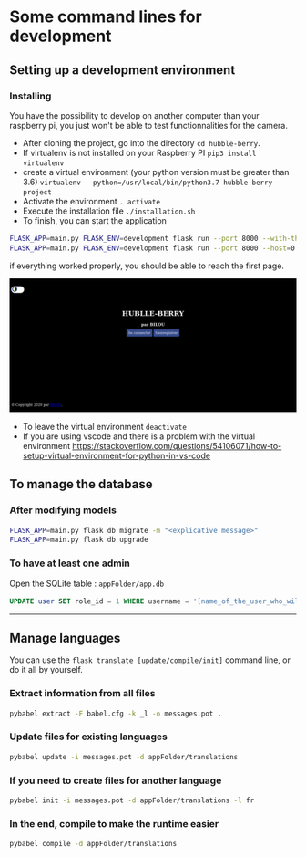 # Some command lines for development

## Setting up a development environment

### Installing

You have the possibility to develop on another computer than your raspberry pi, you just won't be able to test functionnalities for the camera.

+ After cloning the project, go into the directory `cd hubble-berry`.
+ If virtualenv is not installed on your Raspberry PI `pip3 install virtualenv`
+ create a virtual environment (your python version must be greater than 3.6) `virtualenv --python=/usr/local/bin/python3.7 hubble-berry-project`
+ Activate the environment `. activate`
+ Execute the installation file `./installation.sh`
+ To finish, you can start the application

```sh
FLASK_APP=main.py FLASK_ENV=development flask run --port 8000 --with-threads # just on localhost
FLASK_APP=main.py FLASK_ENV=development flask run --port 8000 --host=0.0.0.0 --with-threads # to all active interfaces
```

if everything worked properly, you should be able to reach the first page.

![First_page](./img/first_page.png)

+ To leave the virtual environment `deactivate`
+ If you are using vscode and there is a problem with the virtual environment https://stackoverflow.com/questions/54106071/how-to-setup-virtual-environment-for-python-in-vs-code


## To manage the database 

### After modifying models

```sh
FLASK_APP=main.py flask db migrate -m "<explicative message>"
FLASK_APP=main.py flask db upgrade
```

### To have at least one admin

Open the SQLite table : `appFolder/app.db`

```SQL
UPDATE user SET role_id = 1 WHERE username = '[name_of_the_user_who_will_be_admin]';
```

<hr>

## Manage languages

You can use the `flask translate [update/compile/init]` command line, or do it all by yourself.

### Extract information from all files

```sh
pybabel extract -F babel.cfg -k _l -o messages.pot . 
```

### Update files for existing languages

```sh
pybabel update -i messages.pot -d appFolder/translations
```

### If you need to create files for another language

```sh
pybabel init -i messages.pot -d appFolder/translations -l fr
```

### In the end, compile to make the runtime easier

```sh
pybabel compile -d appFolder/translations
```
